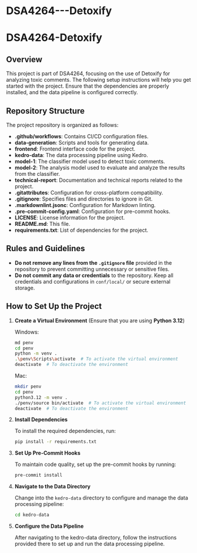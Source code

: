 # DSA4264---Detoxify

# DSA4264-Detoxify

## Overview

This project is part of DSA4264, focusing on the use of Detoxify for analyzing toxic comments. The following setup instructions will help you get started with the project. Ensure that the dependencies are properly installed, and the data pipeline is configured correctly.

## Repository Structure

The project repository is organized as follows:

- **.github/workflows**: Contains CI/CD configuration files.
- **data-generation**: Scripts and tools for generating data.
- **frontend**: Frontend interface code for the project.
- **kedro-data**: The data processing pipeline using Kedro.
- **model-1**: The classifier model used to detect toxic comments.
- **model-2**: The analysis model used to evaluate and analyze the results from the classifier.
- **technical-report**: Documentation and technical reports related to the project.
- **.gitattributes**: Configuration for cross-platform compatibility.
- **.gitignore**: Specifies files and directories to ignore in Git.
- **.markdownlint.jsonc**: Configuration for Markdown linting.
- **.pre-commit-config.yaml**: Configuration for pre-commit hooks.
- **LICENSE**: License information for the project.
- **README.md**: This file.
- **requirements.txt**: List of dependencies for the project.

## Rules and Guidelines

- **Do not remove any lines from the `.gitignore` file** provided in the repository to prevent committing unnecessary or sensitive files.
- **Do not commit any data or credentials** to the repository. Keep all credentials and configurations in `conf/local/` or secure external storage.

## How to Set Up the Project

1. **Create a Virtual Environment** (Ensure that you are using **Python 3.12**)

   Windows:

   ```bash
   md penv
   cd penv
   python -m venv .
   .\penv\Scripts\activate  # To activate the virtual environment
   deactivate  # To deactivate the environment
   ```

   Mac:

   ```bash
   mkdir penv
   cd penv
   python3.12 -m venv .
   ./penv/source bin/activate  # To activate the virtual environment
   deactivate  # To deactivate the environment
   ```

2. **Install Dependencies**

   To install the required dependencies, run:

   ```bash
   pip install -r requirements.txt
   ```

3. **Set Up Pre-Commit Hooks**

   To maintain code quality, set up the pre-commit hooks by running:

   ```bash
   pre-commit install
   ```

4. **Navigate to the Data Directory**

   Change into the `kedro-data` directory to configure and manage the data processing pipeline:

   ```bash
   cd kedro-data
   ```

5. **Configure the Data Pipeline**

   After navigating to the kedro-data directory, follow the instructions provided there to set up and run the data processing pipeline.
